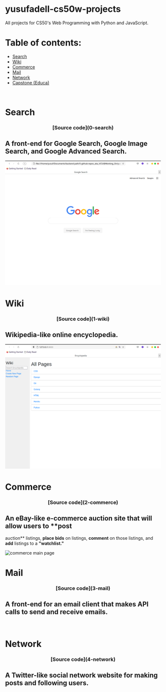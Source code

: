 # yusufadell-cs50w-projects

All projects for CS50's Web Programming with Python and JavaScript.

# Table of contents:

- [Search](#search)
- [Wiki](#wiki)
- [Commerce](#commerce)
- [Mail](#mail)
- [Network](#network)
- [Capstone (Educa)](#capstone)

<br>

# Search 
<h3 style='text-align: center;'> [Source code](0-search) </h3>


## A front-end for Google Search, Google Image Search, and Google Advanced Search.

<img src="images/google-search.png" alt="google search main page">


<br>

# Wiki
<h3 style='text-align: center;'> [Source code](1-wiki) </h3>


## Wikipedia-like online encyclopedia.

<img src="images/wiki.png" alt="wiki main page">

<br>

# Commerce
<h3 style='text-align: center;'> [Source code](2-commerce) </h3>

## An eBay-like **e-commerce** auction site that will allow users to **post
   auction** listings, **place bids** on listings, **comment** on those
   listings, and **add** listings to a **"watchlist."**

<img src="images/commerce.png" alt="commerce main page">

<br>

# Mail
<h3 style='text-align: center;'> [Source code](3-mail) </h3>

## A front-end for an email client that makes **API calls** to send and receive emails.

<br>

# Network
<h3 style='text-align: center;'> [Source code](4-network) </h3>

## A Twitter-like social network website for making posts and following users.